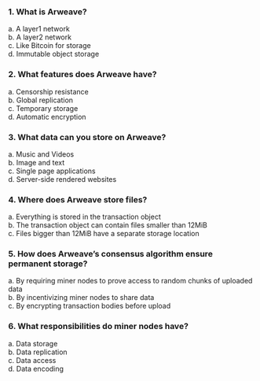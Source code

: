 ### 1. What is Arweave?

a. A layer1 network  
b. A layer2 network  
c. Like Bitcoin for storage  
d. Immutable object storage


### 2. What features does Arweave have?

a. Censorship resistance  
b. Global replication  
c. Temporary storage  
d. Automatic encryption

### 3. What data can you store on Arweave?

a. Music and Videos  
b. Image and text  
c. Single page applications  
d. Server-side rendered websites

### 4. Where does Arweave store files?

a. Everything is stored in the transaction object  
b. The transaction object can contain files smaller than 12MiB  
c. Files bigger than 12MiB have a separate storage location 

### 5. How does Arweave’s consensus algorithm ensure permanent storage?

a. By requiring miner nodes to prove access to random chunks of uploaded data  
b. By incentivizing miner nodes to share data  
c. By encrypting transaction bodies before upload

### 6. What responsibilities do miner nodes have?

a. Data storage  
b. Data replication  
c. Data access  
d. Data encoding

